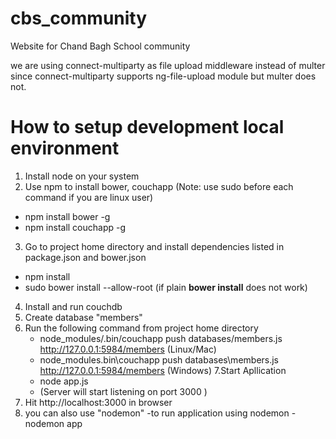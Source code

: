 # cbs_community
Website for Chand Bagh School community


we are using connect-multiparty as file upload middleware instead of multer since connect-multiparty supports ng-file-upload module but multer does not.


# How to setup development local environment
1. Install node on your system
2. Use npm to install bower, couchapp (Note: use sudo before each command if you are linux user)
  - npm install bower -g
  - npm install couchapp -g
3. Go to project home directory and install dependencies listed in package.json and bower.json
  - npm install
  - sudo bower install --allow-root  (if plain **bower install** does not work)
4. Install and run couchdb
5. Create database "members"
6. Run the following command from project home directory
   - node_modules/.bin/couchapp push databases/members.js http://127.0.0.1:5984/members (Linux/Mac)
   - node_modules\.bin\couchapp push databases\members.js http://127.0.0.1:5984/members (Windows)
7.Start Apllication
   - node app.js
   - (Server will start listening on port 3000 )  
8. Hit http://localhost:3000 in browser
9. you can also use "nodemon"
    -to run application using nodemon
    -nodemon app
